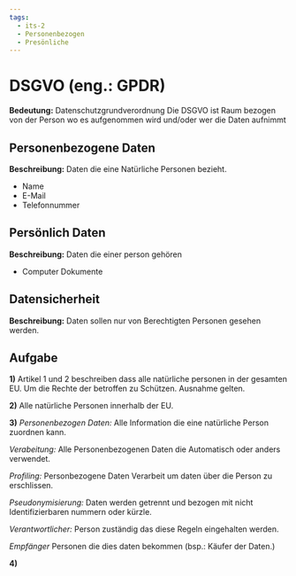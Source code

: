 ```yaml
---
tags:
  - its-2
  - Personenbezogen
  - Presönliche
---
```

# DSGVO (eng.: GPDR)
**Bedeutung:** Datenschutzgrundverordnung
Die DSGVO ist Raum bezogen von der Person wo es aufgenommen wird und/oder wer die Daten aufnimmt

## Personenbezogene Daten
**Beschreibung:** Daten die eine Natürliche Personen bezieht.
- Name
- E-Mail
- Telefonnummer

## Persönlich Daten
**Beschreibung:** Daten die einer person gehören
- Computer Dokumente

## Datensicherheit
**Beschreibung:** Daten sollen nur von Berechtigten Personen gesehen werden.

## Aufgabe
**1)**
Artikel 1 und 2 beschreiben dass alle natürliche personen in der gesamten EU. Um die Rechte der betroffen zu Schützen. Ausnahme gelten.

**2)**
Alle natürliche Personen innerhalb der EU.

**3)** 
*Personenbezogen Daten:*
Alle Information die eine natürliche Person zuordnen kann.

*Verabeitung:*
Alle Personenbezogenen Daten die Automatisch oder anders verwendet.

*Profiling:*
Personbezogene Daten Verarbeit um daten über die Person zu erschlissen.

*Pseudonymisierung:*
Daten werden getrennt und bezogen mit nicht Identifizierbaren nummern oder kürzle.

*Verantwortlicher:*
Person zuständig das diese Regeln eingehalten werden.

*Empfänger*
Personen die dies daten bekommen (bsp.: Käufer der Daten.)

**4)**
